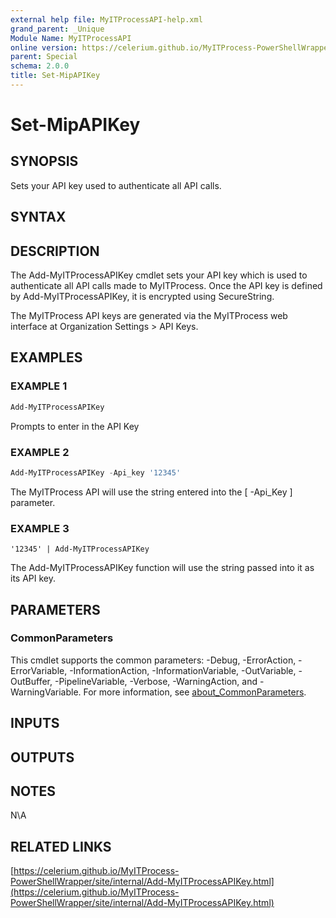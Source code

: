 ```yaml
---
external help file: MyITProcessAPI-help.xml
grand_parent: _Unique
Module Name: MyITProcessAPI
online version: https://celerium.github.io/MyITProcess-PowerShellWrapper/site/_Unique/Set-MipAPIKey.html
parent: Special
schema: 2.0.0
title: Set-MipAPIKey
---
```


# Set-MipAPIKey

## SYNOPSIS
Sets your API key used to authenticate all API calls.

## SYNTAX

## DESCRIPTION
The Add-MyITProcessAPIKey cmdlet sets your API key which is used to authenticate all API calls made to MyITProcess.
Once the API key is defined by Add-MyITProcessAPIKey, it is encrypted using SecureString.

The MyITProcess API keys are generated via the MyITProcess web interface at Organization Settings \> API Keys.

## EXAMPLES

### EXAMPLE 1
```powershell
Add-MyITProcessAPIKey
```

Prompts to enter in the API Key

### EXAMPLE 2
```powershell
Add-MyITProcessAPIKey -Api_key '12345'
```

The MyITProcess API will use the string entered into the \[ -Api_Key \] parameter.

### EXAMPLE 3
```
'12345' | Add-MyITProcessAPIKey
```

The Add-MyITProcessAPIKey function will use the string passed into it as its API key.

## PARAMETERS

### CommonParameters
This cmdlet supports the common parameters: -Debug, -ErrorAction, -ErrorVariable, -InformationAction, -InformationVariable, -OutVariable, -OutBuffer, -PipelineVariable, -Verbose, -WarningAction, and -WarningVariable. For more information, see [about_CommonParameters](http://go.microsoft.com/fwlink/?LinkID=113216).

## INPUTS

## OUTPUTS

## NOTES
N\A

## RELATED LINKS

[https://celerium.github.io/MyITProcess-PowerShellWrapper/site/internal/Add-MyITProcessAPIKey.html](https://celerium.github.io/MyITProcess-PowerShellWrapper/site/internal/Add-MyITProcessAPIKey.html)

